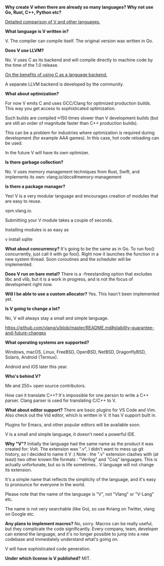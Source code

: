 **Why create V when there are already so many languages? Why not use Go, Rust, C++, Python etc?**

<a href="https://vlang.io/compare" target="_blank">Detailed comparison of V and other languages.</a>

**What language is V written in?**

V. The compiler can compile itself. The original version was written in Go.

**Does V use LLVM?**

No. V uses C as its backend and will compile directly to machine code by the time of the 1.0 release.

<a href="https://github.com/vlang/v/wiki/On-the-benefits-of-using-C-as-a-language-backend">On the benefits of using C as a language backend.</a>

A separate LLVM backend is developed by the community.

**What about optimization?**

For now V emits C and uses GCC/Clang for optimized production builds. This way you get access to sophisticated optimization.

Such builds are compiled ≈150 times slower than V development builds (but are still an order of magnitude faster than C++ production builds).

This can be a problem for industries where optimization is required during development (for example AAA games). In this case, hot code reloading can be used.

In the future V will have its own optimizer.

**Is there garbage collection?**

No. V uses memory management techniques from Rust, Swift, and implements its own: vlang.io/docs#memory-management

**Is there a package manager?**

Yes! V is a very modular language and encourages creation of modules that are easy to reuse.

vpm.vlang.io.

Submitting your V module takes a couple of seconds.

Installing modules is as easy as

v install sqlite

**What about concurrency?**
It's going to be the same as in Go. To run foo() concurrently, just call it with go foo(). Right now it launches the function in a new system thread. Soon coroutines and the scheduler will be implemented.

**Does V run on bare metal?**
There is a -freestanding option that excludes libc and vlib, but it is a work in progress, and is not the focus of development right now.

**Will I be able to use a custom allocator?**
Yes. This hasn't been implemented yet.

**Is V going to change a lot?**

No, V will always stay a small and simple language.

https://github.com/vlang/v/blob/master/README.md#stability-guarantee-and-future-changes

**What operating systems are supported?**

Windows, macOS, Linux, FreeBSD, OpenBSD, NetBSD, DragonflyBSD, Solaris, Android (Termux).

Android and iOS later this year.

**Who's behind V?**

Me and 250+ open source contributors.

How can it translate C++? It's impossible for one person to write a C++ parser.
Clang parser is used for translating C/C++ to V.

**What about editor support?**
There are basic plugins for VS Code and Vim. Also check out the Vid editor, which is written in V. It has V support built in.

Plugins for Emacs, and other popular editors will be available soon.

V is a small and simple language, it doesn't need a powerful IDE.

**Why "V"?**
Initially the language had the same name as the product it was created for: Volt. The extension was ".v", I didn't want to mess up git history, so I decided to name it V :)
Note : the ".v" extension clashes with (at least) two other known file formats : "Verilog" and "Coq" languages.
This is actually unfortunate, but so is life sometimes.. V language will not change its extension.

It's a simple name that reflects the simplicity of the language, and it's easy to pronounce for everyone in the world.

Please note that the name of the language is "V", not "Vlang" or "V-Lang" etc.

The name is not very searchable (like Go), so use #vlang on Twitter, vlang on Google etc.

**Any plans to implement macros?**
No, sorry. Macros can be really useful, but they complicate the code significantly. Every company, team, developer can extend the language, and it's no longer possible to jump into a new codebase and immediately understand what's going on.

V will have sophisticated code generation.

**Under which license is V published?**
MIT.